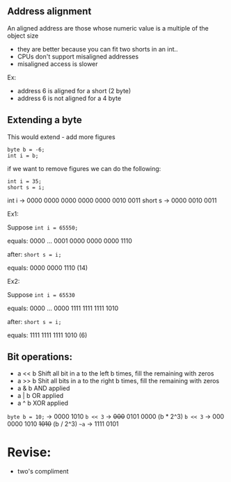 ## Address alignment

An aligned address are those whose numeric value is a multiple of the object size

 - they are better because you can fit two shorts in an int..
 - CPUs don't support misaligned addresses
 - misaligned access is slower

 Ex:

 - address 6 is aligned for a short (2 byte)
 - address 6 is not aligned for a 4 byte

## Extending a byte


This would extend - add more figures
```
byte b = -6;
int i = b;
```

if we want to remove figures we can do the following:
```
int i = 35;
short s = i;
```

int i   -> 0000 0000 0000 0000 0000 0010 0011
short s ->                     0000 0010 0011

Ex1:

Suppose `int i = 65550;`

equals: 0000 ... 0001 0000 0000 0000 1110

after: `short s = i;`

equals: 0000 0000 1110 (14)


Ex2:

Suppose `int i = 65530`

equals: 0000 ... 0000 1111 1111 1111 1010

after: `short s = i;`

equals: 1111 1111 1111 1010 (6)

## Bit operations:

 - a << b Shift all bit in a to the left b times, fill the remaining with zeros
 - a >> b Shit all bits in a to the right b times, fill the remaining with zeros
 - a & b AND applied
 - a | b OR applied
 - a ^ b XOR applied

`byte b = 10;` ->    0000 1010
`b << 3`       -> ~~000~~ 0101 0000 (b *  2^3)
`b << 3`       ->    000 0000 1010 ~~1010~~ (b / 2^3)
`~a`           -> 1111 0101

# Revise:

 - two's compliment
